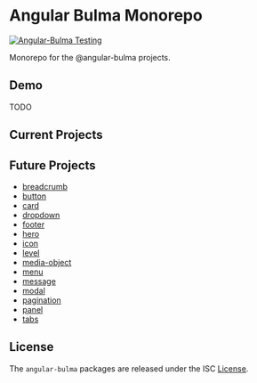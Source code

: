 # Angular Bulma Monorepo

[![Angular-Bulma Testing](https://github.com/quinnjr/angular-bulma/actions/workflows/testing.yml/badge.svg)](https://github.com/quinnjr/angular-bulma/actions/workflows/testing.yml)

Monorepo for the @angular-bulma projects.

## Demo

TODO

## Current Projects

## Future Projects

- [breadcrumb](./projects/breadcrumb)
- [button](./projects/button)
- [card](./projects/card)
- [dropdown](./projects/dropdown)
- [footer](./projects/footer)
- [hero](./projects/hero)
- [icon](./projects/icon)
- [level](./projects/level)
- [media-object](./projects/media-object)
- [menu](./projects/menu)
- [message](./projects/message)
- [modal](./projects/model)
- [pagination](./projects/pagination)
- [panel](./projects/panel)
- [tabs](./projects/tabs)

## License

The `angular-bulma` packages are released under the ISC [License](./LICENSE.md).
